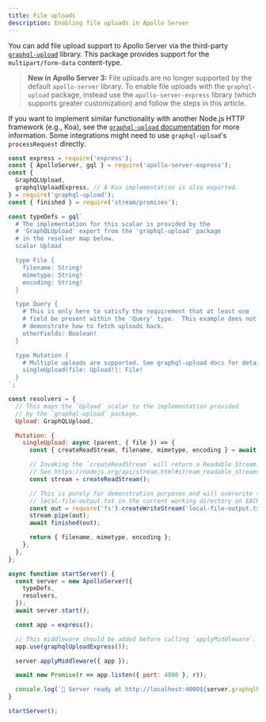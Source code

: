 ```yaml
---
title: File uploads
description: Enabling file uploads in Apollo Server
---
```


You can add file upload support to Apollo Server via the third-party [`graphql-upload`](https://npm.im/graphql-upload) library. This package provides support for the `multipart/form-data` content-type.

> **New in Apollo Server 3:** File uploads are no longer supported by the default `apollo-server` library. To enable file uploads with the `graphql-upload` package, instead use the `apollo-server-express` library (which supports greater customization) and follow the steps in this article.

If you want to implement similar functionality with another Node.js HTTP framework (e.g., Koa), see the [`graphql-upload` documentation](https://github.com/jaydenseric/graphql-upload) for more information. Some integrations might need to use `graphql-upload`'s `processRequest` directly.

```js
const express = require('express');
const { ApolloServer, gql } = require('apollo-server-express');
const {
  GraphQLUpload,
  graphqlUploadExpress, // A Koa implementation is also exported.
} = require('graphql-upload');
const { finished } = require('stream/promises');

const typeDefs = gql`
  # The implementation for this scalar is provided by the
  # 'GraphQLUpload' export from the 'graphql-upload' package
  # in the resolver map below.
  scalar Upload

  type File {
    filename: String!
    mimetype: String!
    encoding: String!
  }

  type Query {
    # This is only here to satisfy the requirement that at least one
    # field be present within the 'Query' type.  This example does not
    # demonstrate how to fetch uploads back.
    otherFields: Boolean!
  }

  type Mutation {
    # Multiple uploads are supported. See graphql-upload docs for details.
    singleUpload(file: Upload!): File!
  }
`;

const resolvers = {
  // This maps the `Upload` scalar to the implementation provided
  // by the `graphql-upload` package.
  Upload: GraphQLUpload,

  Mutation: {
    singleUpload: async (parent, { file }) => {
      const { createReadStream, filename, mimetype, encoding } = await file;

      // Invoking the `createReadStream` will return a Readable Stream.
      // See https://nodejs.org/api/stream.html#stream_readable_streams
      const stream = createReadStream();

      // This is purely for demonstration purposes and will overwrite the
      // local-file-output.txt in the current working directory on EACH upload.
      const out = require('fs').createWriteStream('local-file-output.txt');
      stream.pipe(out);
      await finished(out);

      return { filename, mimetype, encoding };
    },
  },
};

async function startServer() {
  const server = new ApolloServer({
    typeDefs,
    resolvers,
  });
  await server.start();

  const app = express();

  // This middleware should be added before calling `applyMiddleware`.
  app.use(graphqlUploadExpress());

  server.applyMiddleware({ app });

  await new Promise(r => app.listen({ port: 4000 }, r));

  console.log(`🚀 Server ready at http://localhost:4000${server.graphqlPath}`);
}

startServer();
```
